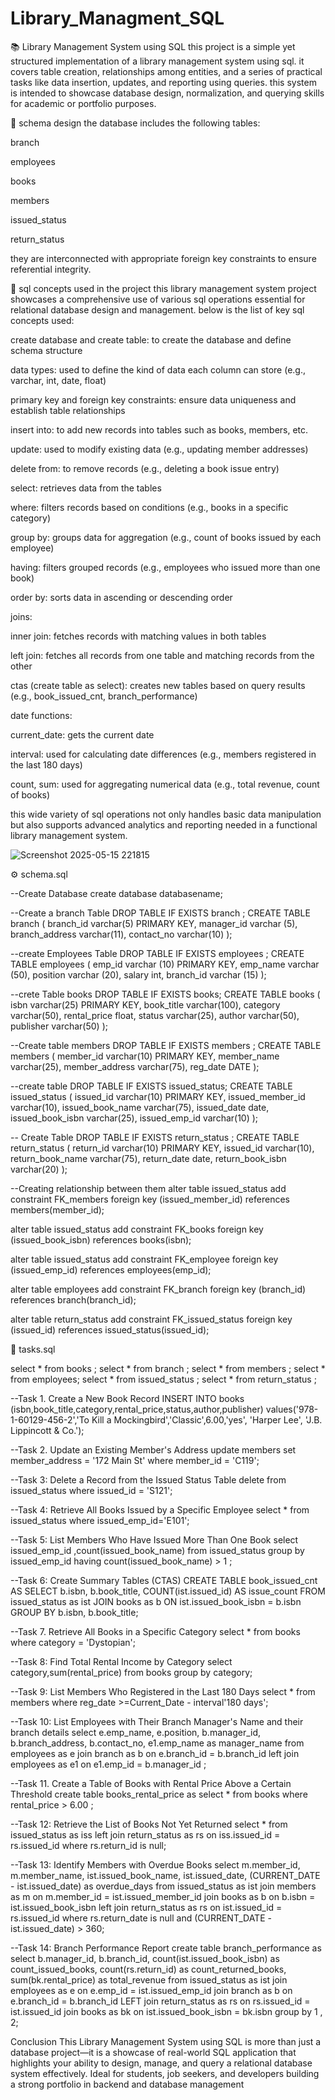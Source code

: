 
# Library_Managment_SQL
📚 Library Management System using SQL
this project is a simple yet structured implementation of a library management system using sql. it covers table creation, relationships among entities, and a series of practical tasks like data insertion, updates, and reporting using queries. this system is intended to showcase database design, normalization, and querying skills for academic or portfolio purposes.

📌 schema design
the database includes the following tables:

branch

employees

books

members

issued_status

return_status

they are interconnected with appropriate foreign key constraints to ensure referential integrity.

🧠 sql concepts used in the project
this library management system project showcases a comprehensive use of various sql operations essential for relational database design and management. below is the list of key sql concepts used:

create database and create table: to create the database and define schema structure

data types: used to define the kind of data each column can store (e.g., varchar, int, date, float)

primary key and foreign key constraints: ensure data uniqueness and establish table relationships

insert into: to add new records into tables such as books, members, etc.

update: used to modify existing data (e.g., updating member addresses)

delete from: to remove records (e.g., deleting a book issue entry)

select: retrieves data from the tables

where: filters records based on conditions (e.g., books in a specific category)

group by: groups data for aggregation (e.g., count of books issued by each employee)

having: filters grouped records (e.g., employees who issued more than one book)

order by: sorts data in ascending or descending order

joins:

inner join: fetches records with matching values in both tables

left join: fetches all records from one table and matching records from the other

ctas (create table as select): creates new tables based on query results (e.g., book_issued_cnt, branch_performance)

date functions:

current_date: gets the current date

interval: used for calculating date differences (e.g., members registered in the last 180 days)

count, sum: used for aggregating numerical data (e.g., total revenue, count of books)

this wide variety of sql operations not only handles basic data manipulation but also supports advanced analytics and reporting needed in a functional library management system.

![Screenshot 2025-05-15 221815](https://github.com/user-attachments/assets/9f0b40d4-cb8c-445e-af8c-0bdae41f07b0)

⚙️ schema.sql

--Create Database 
create database databasename;

--Create a branch Table
DROP TABLE IF EXISTS branch ; 
CREATE TABLE branch
    (
	 branch_id varchar(5) PRIMARY KEY,
	 manager_id  varchar (5),
	 branch_address varchar(11),
	 contact_no varchar(10)
	 );

--create Employees Table
DROP TABLE IF EXISTS employees ;
CREATE TABLE employees
     (
         emp_id	varchar (10) PRIMARY KEY,
		 emp_name varchar (50),
		 position varchar (20),
		 salary	int,
		 branch_id varchar (15)
	 );

--crete Table books
DROP TABLE IF EXISTS books;
CREATE TABLE books
     (
         isbn varchar(25) PRIMARY KEY,
		 book_title	varchar(100),
		 category varchar(50),
		 rental_price float,
		 status	varchar(25),
		 author	varchar(50),
		 publisher varchar(50)
     );

--Create table members
DROP TABLE IF EXISTS members ;
CREATE TABLE members
     ( 
	 member_id varchar(10) PRIMARY KEY,
	 member_name	varchar(25),
	 member_address	 varchar(75),
	 reg_date DATE
	  );

--create table 
DROP TABLE IF EXISTS issued_status;
CREATE TABLE issued_status
     (
	 issued_id varchar(10) PRIMARY KEY,
	 issued_member_id varchar(10),
	 issued_book_name varchar(75),
	 issued_date date,
	 issued_book_isbn varchar(25),
	 issued_emp_id varchar(10)
	 );

-- Create Table 
DROP TABLE IF EXISTS return_status ;
CREATE TABLE return_status
     ( 
	 return_id varchar(10) PRIMARY KEY,
	 issued_id	varchar(10),
	 return_book_name	varchar(75),
	 return_date date,
	 return_book_isbn varchar(20)
	 );

--Creating relationship between them
alter table issued_status
add constraint FK_members
foreign key (issued_member_id)
references members(member_id);

alter table issued_status
add constraint FK_books
foreign key (issued_book_isbn)
references books(isbn);

alter table issued_status
add constraint FK_employee
foreign key (issued_emp_id)
references employees(emp_id);

alter table employees
add constraint FK_branch
foreign key (branch_id)
references branch(branch_id);

alter table return_status
add constraint FK_issued_status
foreign key (issued_id)
references issued_status(issued_id);

🧪 tasks.sql

select * from books ;
select * from branch ;
select * from members ;
select * from employees;
select * from issued_status ;
select * from return_status ;

--Task 1. Create a New Book Record
INSERT INTO books (isbn,book_title,category,rental_price,status,author,publisher) 
values('978-1-60129-456-2','To Kill a Mockingbird','Classic',6.00,'yes', 'Harper Lee', 'J.B. Lippincott & Co.');

--Task 2. Update an Existing Member's Address
update members
set member_address = '172 Main St'
where member_id = 'C119';

--Task 3: Delete a Record from the Issued Status Table
delete from issued_status
where issued_id = 'S121';

--Task 4: Retrieve All Books Issued by a Specific Employee
select * from issued_status where issued_emp_id='E101';

--Task 5: List Members Who Have Issued More Than One Book
select issued_emp_id ,count(issued_book_name)
from issued_status
group by issued_emp_id
having  count(issued_book_name)  > 1 ;

--Task 6: Create Summary Tables (CTAS)
CREATE TABLE book_issued_cnt AS
SELECT b.isbn, b.book_title, COUNT(ist.issued_id) AS issue_count
FROM issued_status as ist
JOIN books as b
ON ist.issued_book_isbn = b.isbn
GROUP BY b.isbn, b.book_title;

--Task 7. Retrieve All Books in a Specific Category
select * from books where category = 'Dystopian';

--Task 8: Find Total Rental Income by Category
select category,sum(rental_price)
from books
group by category;

--Task 9: List Members Who Registered in the Last 180 Days
select * from members
where reg_date >=Current_Date - interval'180 days';

--Task 10: List Employees with Their Branch Manager's Name and their branch details
select e.emp_name,
e.position,
b.manager_id,
b.branch_address,
b.contact_no,
e1.emp_name as manager_name 
from employees as e
join branch as b 
on e.branch_id = b.branch_id
left join employees as e1 
on e1.emp_id = b.manager_id ;

--Task 11. Create a Table of Books with Rental Price Above a Certain Threshold
create table books_rental_price as
select * from books
where rental_price > 6.00 ;

--Task 12: Retrieve the List of Books Not Yet Returned
select * from issued_status as iss
left join return_status as rs
on iss.issued_id = rs.issued_id 
where rs.return_id is null;

--Task 13: Identify Members with Overdue Books
select 
    m.member_id,
    m.member_name,
    ist.issued_book_name,
    ist.issued_date,
    (CURRENT_DATE - ist.issued_date) as overdue_days
from issued_status as ist
join members as m 
    on m.member_id = ist.issued_member_id
join books as b 
    on b.isbn = ist.issued_book_isbn
left join return_status as rs 
    on ist.issued_id = rs.issued_id
where rs.return_date is null
  and (CURRENT_DATE - ist.issued_date) > 360;

--Task 14: Branch Performance Report
create table branch_performance as
select
b.manager_id,
b.branch_id,
count(ist.issued_book_isbn) as count_issued_books,
count(rs.return_id) as count_returned_books,
sum(bk.rental_price) as total_revenue
from issued_status as ist
join employees as e
on e.emp_id = ist.issued_emp_id
join branch as b
on e.branch_id = b.branch_id
LEFT join return_status as rs
on rs.issued_id = ist.issued_id
join books as bk
on ist.issued_book_isbn = bk.isbn
group by 1 , 2;



 Conclusion
This Library Management System using SQL is more than just a database project—it is a showcase of real-world SQL application that highlights your ability to design, manage, and query a relational database system effectively. Ideal for students, job seekers, and developers building a strong portfolio in backend and database management
